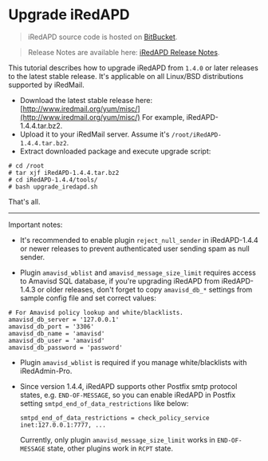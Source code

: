 # Upgrade iRedAPD

> iRedAPD source code is hosted on [BitBucket](https://bitbucket.org/zhb/iredapd/).

> Release Notes are available here: [iRedAPD Release Notes](./iredapd.releases.html).

This tutorial describes how to upgrade iRedAPD from `1.4.0` or later releases
to the latest stable release. It's applicable on all Linux/BSD distributions
supported by iRedMail.

* Download the latest stable release here: [http://www.iredmail.org/yum/misc/](http://www.iredmail.org/yum/misc/)
  For example, iRedAPD-1.4.4.tar.bz2.
* Upload it to your iRedMail server. Assume it's `/root/iRedAPD-1.4.4.tar.bz2`.
* Extract downloaded package and execute upgrade script:

```
# cd /root
# tar xjf iRedAPD-1.4.4.tar.bz2
# cd iRedAPD-1.4.4/tools/
# bash upgrade_iredapd.sh
```

That's all.

----

Important notes:

* It's recommended to enable plugin `reject_null_sender` in iRedAPD-1.4.4 or
  newer releases to prevent authenticated user sending spam as null sender.

* Plugin `amavisd_wblist` and `amavisd_message_size_limit` requires access
  to Amavisd SQL database, if you're upgrading iRedAPD from iRedAPD-1.4.3
  or older releases, don't forget to copy `amavisd_db_*` settings from
  sample config file and set correct values:

```
# For Amavisd policy lookup and white/blacklists.
amavisd_db_server = '127.0.0.1'
amavisd_db_port = '3306'
amavisd_db_name = 'amavisd'
amavisd_db_user = 'amavisd'
amavisd_db_password = 'password'
```

* Plugin `amavisd_wblist` is required if you manage white/blacklists with
  iRedAdmin-Pro.

* Since version 1.4.4, iRedAPD supports other Postfix smtp protocol states,
  e.g. `END-OF-MESSAGE`, so you can enable iRedAPD in Postfix setting
  `smtpd_end_of_data_restrictions` like below:

    ```smtpd_end_of_data_restrictions = check_policy_service inet:127.0.0.1:7777, ...```

    Currently, only plugin `amavisd_message_size_limit` works in `END-OF-MESSAGE`
    state, other plugins work in `RCPT` state.

